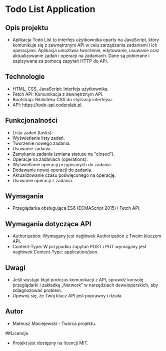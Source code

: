 # Todo List Application
## Opis projektu
- Aplikacja Todo List to interfejs użytkownika oparty na JavaScript, który komunikuje się z zewnętrznym API w celu zarządzania zadaniami i ich operacjami. Aplikacja umożliwia tworzenie, edytowanie, usuwanie oraz aktualizowanie zadań i operacji na zadaniach. Dane są pobierane i zapisywane za pomocą zapytań HTTP do API.

## Technologie
- HTML, CSS, JavaScript: Interfejs użytkownika.
- Fetch API: Komunikacja z zewnętrznym API.
- Bootstrap: Biblioteka CSS do stylizacji interfejsu.
- API: https://todo-api.coderslab.pl.

## Funkcjonalności
- Lista zadań (tasks):
- Wyświetlanie listy zadań.
- Tworzenie nowego zadania.
- Usuwanie zadania.
- Zamykanie zadania (zmiana statusu na "closed").
- Operacje na zadaniach (operations):
- Wyświetlanie operacji przypisanych do zadania.
- Dodawanie nowej operacji do zadania.
- Aktualizowanie czasu poświęconego na operację.
- Usuwanie operacji z zadania.

## Wymagania
- Przeglądarka obsługująca ES6 (ECMAScript 2015) i Fetch API.

## Wymagania dotyczące API
- Authorization: Wymagany jest nagłówek Authorization z Twoim kluczem API.
- Content-Type: W przypadku zapytań POST i PUT wymagany jest nagłówek Content-Type: application/json.

## Uwagi
- Jeśli wystąpi błąd podczas komunikacji z API, sprawdź konsolę przeglądarki i zakładkę „Network” w narzędziach deweloperskich, aby zdiagnozować problem.
- Upewnij się, że Twój klucz API jest poprawny i działa.

## Autor
- Mateusz Maciejewski - Twórca projektu.

##Licencja
- Projekt jest dostępny na licencji MIT.
